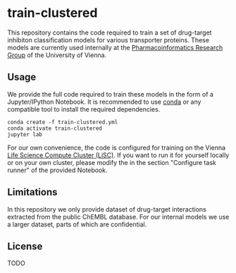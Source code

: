 # train-clustered

This repository contains the code required to train a set of drug-target inhibiton classification models for various transporter proteins. These models are currently used internally at the [Pharmacoinformatics Research Group](https://pharminfo.univie.ac.at/) of the University of Vienna.

## Usage

We provide the full code required to train these models in the form of a Jupyter/IPython Notebook. It is recommended to use [conda](https://docs.conda.io/en/latest/) or any compatible tool to install the required dependencies.

``` shell
conda create -f train-clustered.yml
conda activate train-clustered
jupyter lab
```

For our own convenience, the code is configured for training on the Vienna [Life Science Compute Cluster (LiSC)](https://lisc.univie.ac.at/). If you want to run it for yourself locally or on your own cluster, please modify the in the section "Configure task runner" of the provided Notebook.

## Limitations

In this repository we only provide dataset of drug-target interactions extracted from the public ChEMBL database. For our internal models we use a larger dataset, parts of which are confidential.

## License

TODO
